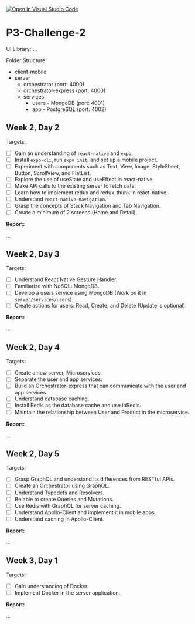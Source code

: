 [![Open in Visual Studio Code](https://classroom.github.com/assets/open-in-vscode-718a45dd9cf7e7f842a935f5ebbe5719a5e09af4491e668f4dbf3b35d5cca122.svg)](https://classroom.github.com/online_ide?assignment_repo_id=11822595&assignment_repo_type=AssignmentRepo)
# P3-Challenge-2

UI Library: ...

Folder Structure:

- client-mobile
- server
  - orchestrator (port: 4000)
  - orchestrator-express (port: 4000)
  - services
    - users - MongoDB (port: 4001)
    - app - PostgreSQL (port: 4002)

## Week 2, Day 2

Targets:

- [ ] Gain an understanding of `react-native` and `expo`.
- [ ] Install `expo-cli`, run `expo init`, and set up a mobile project.
- [ ] Experiment with components such as Text, View, Image, StyleSheet, Button, ScrollView, and FlatList.
- [ ] Explore the use of useState and useEffect in react-native.
- [ ] Make API calls to the existing server to fetch data.
- [ ] Learn how to implement redux and redux-thunk in react-native.
- [ ] Understand `react-native-navigation`.
- [ ] Grasp the concepts of Stack Navigation and Tab Navigation.
- [ ] Create a minimum of 2 screens (Home and Detail).

**Report:**

...

## Week 2, Day 3

Targets:

- [ ] Understand React Native Gesture Handler.
- [ ] Familiarize with NoSQL: MongoDB.
- [ ] Develop a users service using MongoDB (Work on it in `server/services/users`).
- [ ] Create actions for users: Read, Create, and Delete (Update is optional).

**Report:**

...

## Week 2, Day 4

Targets:

- [ ] Create a new server, Microservices.
- [ ] Separate the user and app services.
- [ ] Build an Orchestrator-express that can communicate with the user and app services.
- [ ] Understand database caching.
- [ ] Install Redis as the database cache and use ioRedis.
- [ ] Maintain the relationship between User and Product in the microservice.

**Report:**

...

## Week 2, Day 5

Targets:

- [ ] Grasp GraphQL and understand its differences from RESTful APIs.
- [ ] Create an Orchestrator using GraphQL.
- [ ] Understand Typedefs and Resolvers.
- [ ] Be able to create Queries and Mutations.
- [ ] Use Redis with GraphQL for server caching.
- [ ] Understand Apollo-Client and implement it in mobile apps.
- [ ] Understand caching in Apollo-Client.

**Report:**

...

## Week 3, Day 1

Targets:

- [ ] Gain understanding of Docker.
- [ ] Implement Docker in the server application.

**Report:**

...

